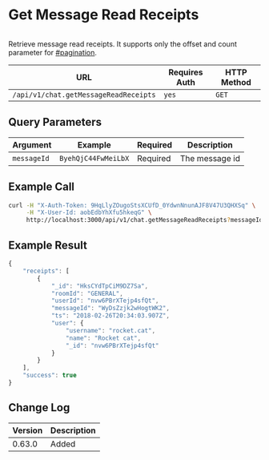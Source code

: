 # Get Message Read Receipts

<figure><img src="../../../../../../.gitbook/assets/enterprise.jpg" alt=""><figcaption></figcaption></figure>

Retrieve message read receipts. It supports only the offset and count parameter for [#pagination](../../../#pagination "mention").

| URL                                   | Requires Auth | HTTP Method |
| ------------------------------------- | ------------- | ----------- |
| `/api/v1/chat.getMessageReadReceipts` | `yes`         | `GET`       |

## Query Parameters

| Argument    | Example             | Required | Description    |
| ----------- | ------------------- | -------- | -------------- |
| `messageId` | `ByehQjC44FwMeiLbX` | Required | The message id |

## Example Call

```bash
curl -H "X-Auth-Token: 9HqLlyZOugoStsXCUfD_0YdwnNnunAJF8V47U3QHXSq" \
     -H "X-User-Id: aobEdbYhXfu5hkeqG" \
     http://localhost:3000/api/v1/chat.getMessageReadReceipts?messageId=ByehQjC44FwMeiLbX
```

## Example Result

```javascript
{
    "receipts": [
        {
            "_id": "HksCYdTpCiM9DZ7Sa",
            "roomId": "GENERAL",
            "userId": "nvw6PBrXTejp4sfQt",
            "messageId": "WyDsZzjk2wHogtWK2",
            "ts": "2018-02-26T20:34:03.907Z",
            "user": {
                "username": "rocket.cat",
                "name": "Rocket cat",
                "_id": "nvw6PBrXTejp4sfQt"
            }
        }
    ],
    "success": true
}
```

## Change Log

| Version | Description |
| ------- | ----------- |
| 0.63.0  | Added       |
